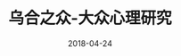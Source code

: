 ---
title: 乌合之众-大众心理研究
ISBN: 9787510407550
updated: 2018-04-24
date: 2018-04-24
出版社: 新世界出版社
出版时间: 2011-08-01
版次: 2
photos:
 - /2018/04/24/wuhezhizhong/wuhezhizhong.png
tags:
 - 阅读
 - 心理学
categories:
 - 阅读
---